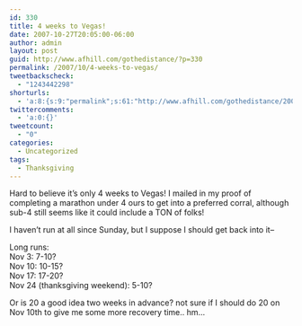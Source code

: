 ```yaml
---
id: 330
title: 4 weeks to Vegas!
date: 2007-10-27T20:05:00-06:00
author: admin
layout: post
guid: http://www.afhill.com/gothedistance/?p=330
permalink: /2007/10/4-weeks-to-vegas/
tweetbackscheck:
  - "1243442298"
shorturls:
  - 'a:8:{s:9:"permalink";s:61:"http://www.afhill.com/gothedistance/2007/10/4-weeks-to-vegas/";s:7:"tinyurl";s:25:"http://tinyurl.com/alesb4";s:4:"isgd";s:17:"http://is.gd/h9yh";s:5:"bitly";s:18:"http://bit.ly/z4Cc";s:5:"snipr";s:22:"http://snipr.com/aoxmx";s:5:"snurl";s:22:"http://snurl.com/aoxmx";s:7:"snipurl";s:24:"http://snipurl.com/aoxmx";s:4:"trim";s:17:"http://tr.im/cj5d";}'
twittercomments:
  - 'a:0:{}'
tweetcount:
  - "0"
categories:
  - Uncategorized
tags:
  - Thanksgiving
---
```

Hard to believe it&#8217;s only 4 weeks to Vegas! I mailed in my proof of completing a marathon under 4 ours to get into a preferred corral, although sub-4 still seems like it could include a TON of folks!

I haven&#8217;t run at all since Sunday, but I suppose I should get back into it&#8211; 

Long runs:  
Nov 3: 7-10?  
Nov 10: 10-15?  
Nov 17: 17-20?  
Nov 24 (thanksgiving weekend): 5-10?

Or is 20 a good idea two weeks in advance? not sure if I should do 20 on Nov 10th to give me some more recovery time.. hm&#8230;